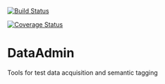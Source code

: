 [![Build Status](https://travis-ci.org/BrainsGarden/DataAdmin.svg?branch=master)](https://travis-ci.org/BrainsGarden/DataAdmin)

[![Coverage Status](https://coveralls.io/repos/github/BrainsGarden/DataAdmin/badge.svg?branch=master)](https://coveralls.io/github/BrainsGarden/DataAdmin?branch=master)

# DataAdmin
Tools for test data acquisition and semantic tagging
